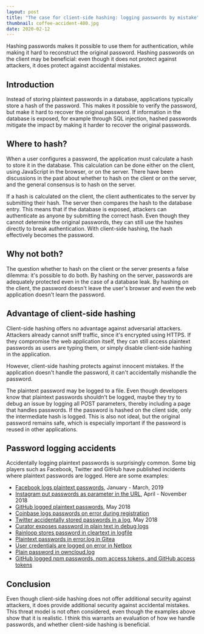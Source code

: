 ```yaml
---
layout: post
title: "The case for client-side hashing: logging passwords by mistake"
thumbnail: coffee-accident-480.jpg
date: 2020-02-12
---
```


Hashing passwords makes it possible to use them for authentication, while making it hard to reconstruct the original password. Hashing passwords on the client may be beneficial: even though it does not protect against attackers, it does protect against accidental mistakes.

## Introduction

Instead of storing plaintext passwords in a database, applications typically store a hash of the password. This makes it possible to verify the password, but make it hard to recover the original password. If information in the database is exposed, for example through SQL injection, hashed passwords mitigate the impact by making it harder to recover the original passwords.

## Where to hash?

When a user configures a password, the application must calculate a hash to store it in the database. This calculation can be done either on the client, using JavaScript in the browser, or on the server. There have been discussions in the past about whether to hash on the client or on the server, and the general consensus is to hash on the server.

If a hash is calculated on the client, the client authenticates to the server by submitting their hash. The server then compares the hash to the database entry. This means that if the database is exposed, attackers can authenticate as anyone by submitting the correct hash. Even though they cannot determine the original passwords, they can still use the hashes directly to break authentication. With client-side hashing, the hash effectively becomes the password.

## Why not both?

The question whether to hash on the client or the server presents a false dilemma: it's possible to do both. By hashing on the server, passwords are adequately protected even in the case of a database leak. By hashing on the client, the password doesn't leave the user's browser and even the web application doesn't learn the password. 

## Advantage of client-side hashing

Client-side hashing offers no advantage against adversarial attackers. Attackers already cannot sniff traffic, since it's encrypted using HTTPS. If they compromise the web application itself, they can still access plaintext passwords as users are typing them, or simply disable client-side hashing in the application.

However, client-side hashing protects against innocent mistakes. If the application doesn't handle the password, it can't accidentally mishandle the password.

The plaintext password may be logged to a file. Even though developers know that plaintext passwords shouldn't be logged, maybe they try to debug an issue by logging all POST parameters, thereby including a page that handles passwords. If the password is hashed on the client side, only the intermediate hash is logged. This is also not ideal, but the original password remains safe, which is especially important if the password is reused in other applications.

## Password logging accidents

Accidentally logging plaintext passwords is surprisingly common. Some big players such as Facebook, Twitter and GitHub have published incidents where plaintext passwords are logged. Here are some examples:

* [Facebook logs plaintext passwords](https://newsroom.fb.com/news/2019/03/keeping-passwords-secure/), January - March, 2019
* [Instagram put passwords as parameter in the URL](https://nakedsecurity.sophos.com/2018/11/20/instagram-accidentally-reveals-plaintext-passwords-in-urls/), April - November 2018
* [GitHub logged plaintext passwords](https://www.zdnet.com/article/github-says-bug-exposed-account-passwords/), May 2018
* [Coinbase logs passwords on error during registration](https://cointelegraph.com/news/coinbase-accidentally-saves-unencrypted-passwords-of-3-420-customers)
* [Twitter accidentally stored passwords in a log](https://blog.twitter.com/en_us/topics/company/2018/keeping-your-account-secure.html), May 2018
* [Curator exposes password in plain text in debug logs](https://github.com/elastic/curator/issues/1336)
* [Rainloop stores password in cleartext in logfile](https://github.com/RainLoop/rainloop-webmail/issues/1872)
* [Plaintext passwords in error.log in Gitea](https://github.com/go-gitea/gitea/issues/3055)
* [User credentials are logged on error in Netbox](https://github.com/netbox-community/netbox/issues/2880)
* [Plain password in owncloud.log](https://github.com/owncloud/core/issues/25895)
* [GitHub logged npm passwords, npm access tokens, and GitHub access tokens](https://github.blog/2022-05-26-npm-security-update-oauth-tokens/)

## Conclusion

Even though client-side hashing does not offer additional security against attackers, it does provide additional security against accidental mistakes. This threat model is not often considered, even though the examples above show that it is realistic. I think this warrants an evaluation of how we handle passwords, and whether client-side hashing is beneficial.
